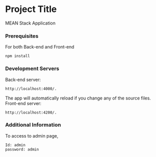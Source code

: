 # Project Title

MEAN Stack Application
<DVD Rental Service Application>

### Prerequisites

For both Back-end and Front-end

```
npm install
```

### Development Servers

 Back-end server:

```
http://localhost:4000/.
```
 The app will automatically reload if you change any of the source files. 
 Front-end server:

```
http://localhost:4200/.
```


### Additional Information

To access to admin page,
```
Id: admin
password: admin
```
